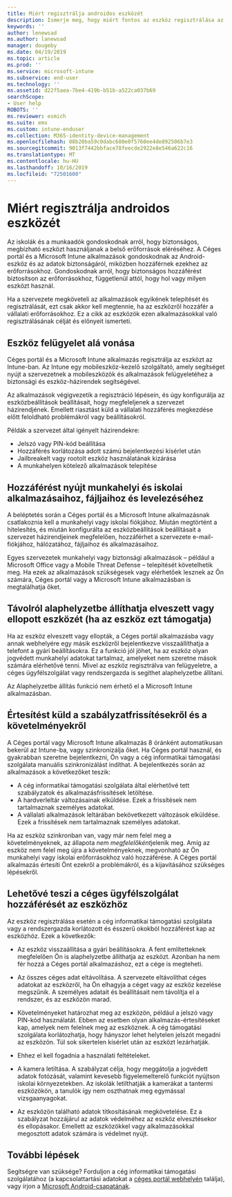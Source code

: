 ```yaml
---
title: Miért regisztrálja androidos eszközét
description: Ismerje meg, hogy miért fontos az eszköz regisztrálása az Intune-ban
keywords: ''
author: lenewsad
ms.author: lanewsad
manager: dougeby
ms.date: 04/19/2019
ms.topic: article
ms.prod: ''
ms.service: microsoft-intune
ms.subservice: end-user
ms.technology: ''
ms.assetid: d22f5aea-7be4-419b-b51b-a522ca037b69
searchScope:
- User help
ROBOTS: ''
ms.reviewer: esmich
ms.suite: ems
ms.custom: intune-enduser
ms.collection: M365-identity-device-management
ms.openlocfilehash: 08b20ba59c0dabc680e0f5760ee4de892506b7e3
ms.sourcegitcommit: 9013f7442bbface78feecde2922e8e546a622c16
ms.translationtype: MT
ms.contentlocale: hu-HU
ms.lasthandoff: 10/16/2019
ms.locfileid: "72501600"
---
```

# <a name="why-enroll-your-android-device"></a>Miért regisztrálja androidos eszközét  

Az iskolák és a munkaadók gondoskodnak arról, hogy biztonságos, megbízható eszközt használjanak a belső erőforrások eléréséhez. A Céges portál és a Microsoft Intune alkalmazások gondoskodnak az Android-eszköz és az adatok biztonságáról, miközben hozzáférnek ezekhez az erőforrásokhoz. Gondoskodnak arról, hogy biztonságos hozzáférést biztosítson az erőforrásokhoz, függetlenül attól, hogy hol vagy milyen eszközt használ. 

Ha a szervezete megköveteli az alkalmazások egyikének telepítését és regisztrálását, ezt csak akkor kell megtennie, ha az eszközről hozzáfér a vállalati erőforrásokhoz. Ez a cikk az eszközök ezen alkalmazásokkal való regisztrálásának célját és előnyeit ismerteti.  

## <a name="gets-your-device-managed"></a>Eszköz felügyelet alá vonása  
 Céges portál és a Microsoft Intune alkalmazás regisztrálja az eszközt az Intune-ban.  Az Intune egy mobileszköz-kezelő szolgáltató, amely segítséget nyújt a szervezetnek a mobileszközök és alkalmazások felügyeletéhez a biztonsági és eszköz-házirendek segítségével. 

Az alkalmazások végigvezetik a regisztráció lépésein, és úgy konfigurálja az eszközbeállítások beállításait, hogy megfeleljenek a szervezet házirendjének. Emellett riasztást küld a vállalati hozzáférés megkezdése előtt feloldható problémákról vagy beállításokról.  

Példák a szervezet által igényelt házirendekre:  
* Jelszó vagy PIN-kód beállítása
* Hozzáférés korlátozása adott számú bejelentkezési kísérlet után
* Jailbreakelt vagy rootolt eszköz használatának kizárása
* A munkahelyen kötelező alkalmazások telepítése  

## <a name="gives-you-access-to-work-and-school-apps-work-files-and-email"></a>Hozzáférést nyújt munkahelyi és iskolai alkalmazásaihoz, fájljaihoz és levelezéséhez  
A beléptetés során a Céges portál és a Microsoft Intune alkalmazásnak csatlakoznia kell a munkahelyi vagy iskolai fiókjához.  Miután megtörtént a hitelesítés, és miután konfigurálta az eszközbeállítások beállításait a szervezet házirendjeinek megfelelően, hozzáférhet a szervezete e-mail-fiókjához, hálózatához, fájljaihoz és alkalmazásaihoz.  

Egyes szervezetek munkahelyi vagy biztonsági alkalmazások – például a Microsoft Office vagy a Mobile Threat Defense – telepítését követelhetik meg. Ha ezek az alkalmazások szükségesek vagy elérhetőek lesznek az Ön számára, Céges portál vagy a Microsoft Intune alkalmazásban is megtalálhatja őket.

## <a name="lets-you-remotely-reset-a-lost-or-stolen-device-if-device-supports-it"></a>Távolról alaphelyzetbe állíthatja elveszett vagy ellopott eszközét (ha az eszköz ezt támogatja)
Ha az eszköz elveszett vagy ellopták, a Céges portál alkalmazásba vagy annak webhelyére egy másik eszközről bejelentkezve visszaállíthatja a telefont a gyári beállításokra. Ez a funkció jól jöhet, ha az eszköz olyan jogvédett munkahelyi adatokat tartalmaz, amelyeket nem szeretne mások számára elérhetővé tenni. Mivel az eszköz regisztrálva van felügyeletre, a céges ügyfélszolgálat vagy rendszergazda is segíthet alaphelyzetbe állítani.  

Az Alaphelyzetbe állítás funkció nem érhető el a Microsoft Intune alkalmazásban.  

## <a name="notifies-you-of-policy-updates-and-requirements"></a>Értesítést küld a szabályzatfrissítésekről és a követelményekről
A Céges portál vagy Microsoft Intune alkalmazás 8 óránként automatikusan bekerül az Intune-ba, vagy szinkronizálja őket. Ha Céges portál használ, és gyakrabban szeretne bejelentkezni, Ön vagy a cég informatikai támogatási szolgálata manuális szinkronizálást indíthat. A bejelentkezés során az alkalmazások a következőket teszik:  

* A cég informatikai támogatási szolgálata által elérhetővé tett szabályzatok és alkalmazásfrissítések letöltése.  
* A hardverleltár változásainak elküldése. Ezek a frissítések nem tartalmaznak személyes adatokat.  
* A vállalati alkalmazások leltárában bekövetkezett változások elküldése. Ezek a frissítések nem tartalmaznak személyes adatokat.  

Ha az eszköz szinkronban van, vagy már nem felel meg a követelményeknek, az állapota *nem megfelelőként*jelenik meg. Amíg az eszköz nem felel meg újra a követelményeknek, megvonható az Ön munkahelyi vagy iskolai erőforrásokhoz való hozzáférése. A Céges portál alkalmazás értesíti Önt ezekről a problémákról, és a kijavításához szükséges lépésekről.  


## <a name="permits-company-support-access-to-your-device"></a>Lehetővé teszi a céges ügyfélszolgálat hozzáférését az eszközhöz
Az eszköz regisztrálása esetén a cég informatikai támogatási szolgálata vagy a rendszergazda korlátozott és ésszerű okokból hozzáférést kap az eszközhöz. Ezek a következők:  

* Az eszköz visszaállítása a gyári beállításokra. A fent említetteknek megfelelően Ön is alaphelyzetbe állíthatja az eszközt. Azonban ha nem fér hozzá a Céges portál alkalmazáshoz, ezt a cége is megteheti.  

* Az összes céges adat eltávolítása. A szervezete eltávolíthat céges adatokat az eszközről, ha Ön elhagyja a céget vagy az eszköz kezelése megszűnik. A személyes adatait és beállításait nem távolítja el a rendszer, és az eszközön marad.  

* Követelményeket határozhat meg az eszközön, például a jelszó vagy PIN-kód használatát. Ebben az esetben olyan alkalmazás-értesítéseket kap, amelyek nem felelnek meg az eszköznek. A cég támogatási szolgálata korlátozhatja, hogy hányszor lehet helytelen jelszót megadni az eszközön. Túl sok sikertelen kísérlet után az eszközt lezárhatják.  

* Ehhez el kell fogadnia a használati feltételeket.  

* A kamera letiltása. A szabályzat célja, hogy meggátolja a jogvédett adatok fotózását, valamint kevesebb figyelemelterelő funkciót nyújtson iskolai környezetekben. Az iskolák letilthatják a kamerákat a tantermi eszközökön, a tanulók így nem oszthatnak meg egymással vizsgaanyagokat.  

* Az eszközön található adatok titkosításának megkövetelése. Ez a szabályzat hozzájárul az adatok védelméhez az eszköz elvesztésekor és ellopásakor. Emellett az eszközökkel vagy alkalmazásokkal megosztott adatok számára is védelmet nyújt. 

## <a name="next-steps"></a>További lépések  

Segítségre van szüksége? Forduljon a cég informatikai támogatási szolgálatához (a kapcsolattartási adatokat a [céges portál webhelyén](https://go.microsoft.com/fwlink/?linkid=2010980) találja), vagy írjon a <a href="mailto:wintunedroidfbk@microsoft.com?subject=I'm having trouble installing the Company Portal app on my Android device&body=Describe the issue you're experiencing here.">Microsoft Android-csapatának</a>.
